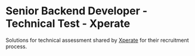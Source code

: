 # Senior Backend Developer - Technical Test - Xperate

Solutions for technical assessment shared by [Xperate](https://www.xperate.com/) for their recruitment process.
